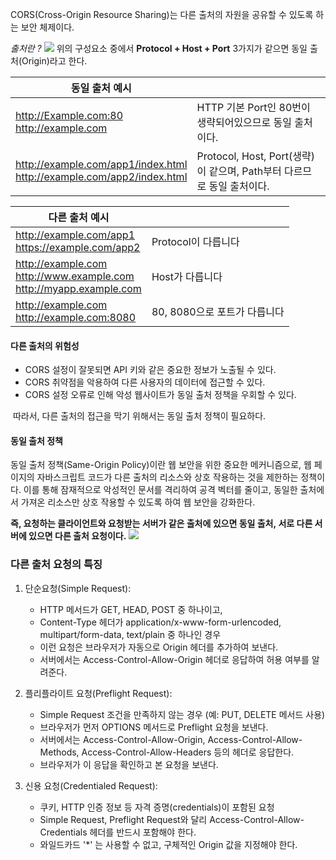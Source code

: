 CORS(Cross-Origin Resource Sharing)는 다른 출처의 자원을 공유할 수 있도록 하는 보안 체제이다.

*출처란 ?*
![](https://i.imgur.com/R4mJ2dF.png)
위의 구성요소 중에서 **Protocol + Host + Port** 3가지가 같으면 동일 출처(Origin)라고 한다.


| 동일 출처 예시                                                                 |                                                     |
| ------------------------------------------------------------------------ | --------------------------------------------------- |
| http://Example.com:80<br>http://example.com                              | HTTP 기본 Port인 80번이 생략되어있으므로 동일 출처이다.                |
| http://example.com/app1/index.html<br>http://example.com/app2/index.html | Protocol, Host, Port(생략)이 같으며, Path부터 다르므로 동일 출처이다. |

| 다른 출처 예시                                                                 |                     |
| ------------------------------------------------------------------------ | ------------------- |
| http://example.com/app1  <br>https://example.com/app2                    | Protocol이 다릅니다      |
| http://example.com<br>http://www.example.com<br>http://myapp.example.com | Host가 다릅니다          |
| http://example.com<br>http://example.com:8080                            | 80, 8080으로 포트가 다릅니다 |

#### 다른 출처의 위험성

- CORS 설정이 잘못되면 API 키와 같은 중요한 정보가 노출될 수 있다.
- CORS 취약점을 악용하여 다른 사용자의 데이터에 접근할 수 있다.
- CORS 설정 오류로 인해 악성 웹사이트가 동일 출처 정책을 우회할 수 있다.

 따라서, 다른 출처의 접근을 막기 위해서는 동일 출처 정책이 필요하다.

#### 동일 출처 정책

동일 출처 정책(Same-Origin Policy)이란 웹 보안을 위한 중요한 메커니즘으로, 웹 페이지의 자바스크립트 코드가 다른 출처의 리소스와 상호 작용하는 것을 제한하는 정책이다. 이를 통해 잠재적으로 악성적인 문서를 격리하여 공격 벡터를 줄이고, 동일한 출처에서 가져온 리소스만 상호 작용할 수 있도록 하여 웹 보안을 강화한다.

**즉, 요청하는 클라이언트와 요청받는 서버가 같은 출처에 있으면 동일 출처, 서로 다른 서버에 있으면 다른 출처 요청이다.**
![](https://i.imgur.com/mwiFAO4.png)


### 다른 출처 요청의 특징

1. 단순요청(Simple Request):
    - HTTP 메서드가 GET, HEAD, POST 중 하나이고,
    - Content-Type 헤더가 application/x-www-form-urlencoded, multipart/form-data, text/plain 중 하나인 경우
    - 이런 요청은 브라우저가 자동으로 Origin 헤더를 추가하여 보낸다.
    - 서버에서는 Access-Control-Allow-Origin 헤더로 응답하여 허용 여부를 알려준다.
    
2. 플리플라이트 요청(Preflight Request):
    - Simple Request 조건을 만족하지 않는 경우 (예: PUT, DELETE 메서드 사용)
    - 브라우저가 먼저 OPTIONS 메서드로 Preflight 요청을 보낸다.
    - 서버에서는 Access-Control-Allow-Origin, Access-Control-Allow-Methods, Access-Control-Allow-Headers 등의 헤더로 응답한다.
    - 브라우저가 이 응답을 확인하고 본 요청을 보낸다.
    
3. 신용 요청(Credentialed Request):
    - 쿠키, HTTP 인증 정보 등 자격 증명(credentials)이 포함된 요청
    - Simple Request, Preflight Request와 달리 Access-Control-Allow-Credentials 헤더를 반드시 포함해야 한다.
    - 와일드카드 '*' 는 사용할 수 없고, 구체적인 Origin 값을 지정해야 한다.

